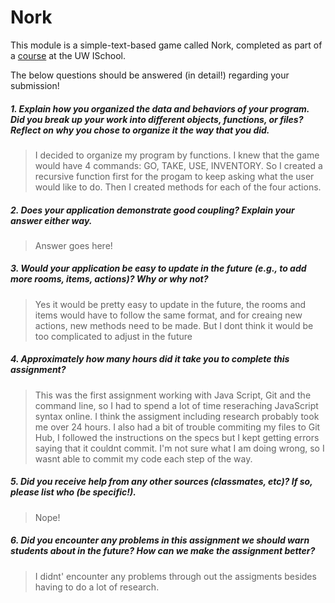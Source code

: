 # Nork

This module is a simple-text-based game called Nork, completed as part of a [course](http://arch-joelross.rhcloud.com/) at the UW ISchool. 

The below questions should be answered (in detail!) regarding your submission!

##### 1. Explain how you organized the _data_ and _behaviors_ of your program. Did you break up your work into different _objects_, _functions_, or _files_? Reflect on why you chose to organize it the way that you did. #####
> I decided to organize my program by functions. I knew that the game would have 4 commands: GO, TAKE, USE, INVENTORY. So I created a recursive function first for the progam to keep asking what the user would like to do. Then I created methods for each of the four actions. 


##### 2. Does your application demonstrate good *coupling*? Explain your answer either way. #####
> Answer goes here!


##### 3. Would your application be easy to update in the future (e.g., to add more rooms, items, actions)? Why or why not? #####
> Yes it would be pretty easy to update in the future, the rooms and items would have to follow the same format, and for creaing new actions, new methods need to be made. But I dont think it would be too complicated to adjust in the future


##### 4. Approximately how many hours did it take you to complete this assignment? #####
> This was the first assignment working with Java Script, Git and the command line, so I had to spend a lot of time reseraching JavaScript syntax online. I think the assigment including research probably took me over 24 hours. I also had a bit of trouble commiting my files to Git Hub, I followed the instructions on the specs but I kept getting errors saying that it couldnt commit. I'm not sure what I am doing wrong, so I wasnt able to commit my code each step of the way.


##### 5. Did you receive help from any other sources (classmates, etc)? If so, please list who (be specific!). #####
> Nope!


##### 6. Did you encounter any problems in this assignment we should warn students about in the future? How can we make the assignment better? #####
> I didnt' encounter any problems through out the assigments besides having to do a lot of research. 
